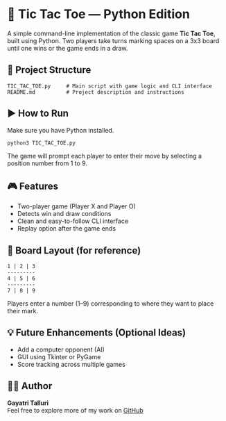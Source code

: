 # 🧠 Tic Tac Toe — Python Edition

A simple command-line implementation of the classic game **Tic Tac Toe**, built using Python. Two players take turns marking spaces on a 3x3 board until one wins or the game ends in a draw.

## 📂 Project Structure

```
TIC_TAC_TOE.py     # Main script with game logic and CLI interface
README.md          # Project description and instructions
```

## ▶️ How to Run

Make sure you have Python installed.

```bash
python3 TIC_TAC_TOE.py
```

The game will prompt each player to enter their move by selecting a position number from 1 to 9.

## 🎮 Features

- Two-player game (Player X and Player O)
- Detects win and draw conditions
- Clean and easy-to-follow CLI interface
- Replay option after the game ends

## 🧱 Board Layout (for reference)

```
1 | 2 | 3
---------
4 | 5 | 6
---------
7 | 8 | 9
```

Players enter a number (1–9) corresponding to where they want to place their mark.

## 💡 Future Enhancements (Optional Ideas)

- Add a computer opponent (AI)
- GUI using Tkinter or PyGame
- Score tracking across multiple games

## 👩‍💻 Author

**Gayatri Talluri**  
Feel free to explore more of my work on [GitHub](https://github.com/TG3-CODE)

